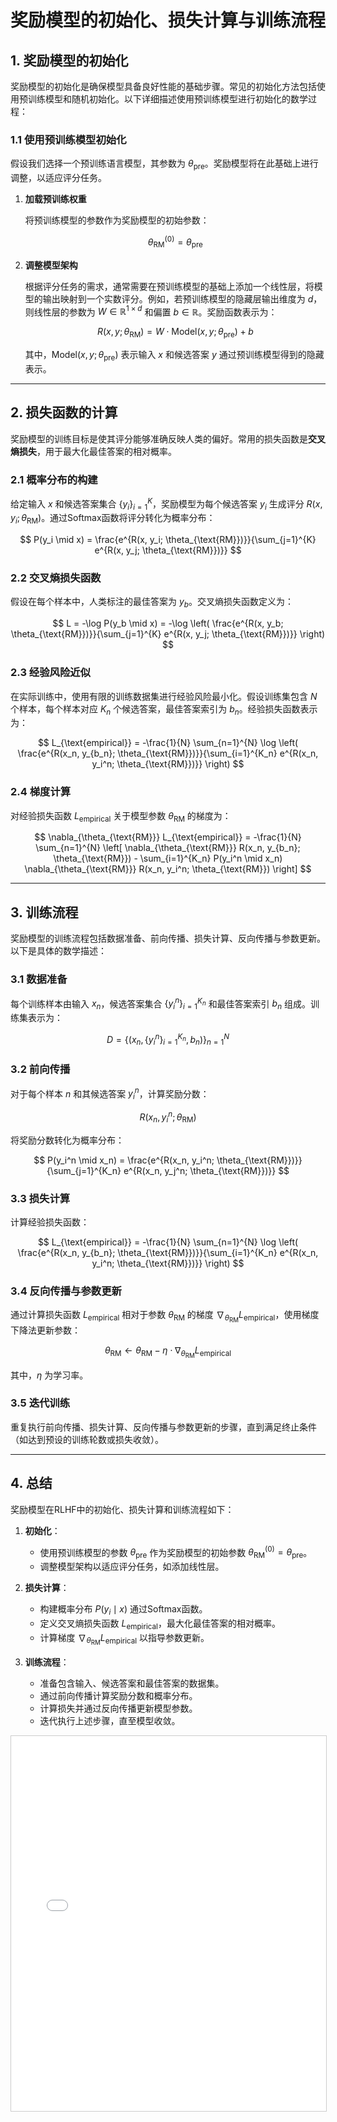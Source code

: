 

# **奖励模型的初始化、损失计算与训练流程**

## **1. 奖励模型的初始化**

奖励模型的初始化是确保模型具备良好性能的基础步骤。常见的初始化方法包括使用预训练模型和随机初始化。以下详细描述使用预训练模型进行初始化的数学过程：

### **1.1 使用预训练模型初始化**

假设我们选择一个预训练语言模型，其参数为 $\theta_{\text{pre}}$。奖励模型将在此基础上进行调整，以适应评分任务。

1. **加载预训练权重**

   将预训练模型的参数作为奖励模型的初始参数：

   $$
   \theta_{\text{RM}}^{(0)} = \theta_{\text{pre}}
   $$

2. **调整模型架构**

   根据评分任务的需求，通常需要在预训练模型的基础上添加一个线性层，将模型的输出映射到一个实数评分。例如，若预训练模型的隐藏层输出维度为 $d$，则线性层的参数为 $W \in \mathbb{R}^{1 \times d}$ 和偏置 $b \in \mathbb{R}$。奖励函数表示为：

   $$
   R(x, y; \theta_{\text{RM}}) = W \cdot \text{Model}(x, y; \theta_{\text{pre}}) + b
   $$

   其中，$\text{Model}(x, y; \theta_{\text{pre}})$ 表示输入 $x$ 和候选答案 $y$ 通过预训练模型得到的隐藏表示。

---

## **2. 损失函数的计算**

奖励模型的训练目标是使其评分能够准确反映人类的偏好。常用的损失函数是**交叉熵损失**，用于最大化最佳答案的相对概率。

### **2.1 概率分布的构建**

给定输入 $x$ 和候选答案集合 $\{y_i\}_{i=1}^K$，奖励模型为每个候选答案 $y_i$ 生成评分 $R(x, y_i; \theta_{\text{RM}})$。通过Softmax函数将评分转化为概率分布：

$$
P(y_i \mid x) = \frac{e^{R(x, y_i; \theta_{\text{RM}})}}{\sum_{j=1}^{K} e^{R(x, y_j; \theta_{\text{RM}})}}
$$

### **2.2 交叉熵损失函数**

假设在每个样本中，人类标注的最佳答案为 $y_b$。交叉熵损失函数定义为：

$$
L = -\log P(y_b \mid x) = -\log \left( \frac{e^{R(x, y_b; \theta_{\text{RM}})}}{\sum_{j=1}^{K} e^{R(x, y_j; \theta_{\text{RM}})}} \right)
$$

### **2.3 经验风险近似**

在实际训练中，使用有限的训练数据集进行经验风险最小化。假设训练集包含 $N$ 个样本，每个样本对应 $K_n$ 个候选答案，最佳答案索引为 $b_n$。经验损失函数表示为：

$$
L_{\text{empirical}} = -\frac{1}{N} \sum_{n=1}^{N} \log \left( \frac{e^{R(x_n, y_{b_n}; \theta_{\text{RM}})}}{\sum_{i=1}^{K_n} e^{R(x_n, y_i^n; \theta_{\text{RM}})}} \right)
$$

### **2.4 梯度计算**

对经验损失函数 $L_{\text{empirical}}$ 关于模型参数 $\theta_{\text{RM}}$ 的梯度为：

$$
\nabla_{\theta_{\text{RM}}} L_{\text{empirical}} = -\frac{1}{N} \sum_{n=1}^{N} \left[ \nabla_{\theta_{\text{RM}}} R(x_n, y_{b_n}; \theta_{\text{RM}}) - \sum_{i=1}^{K_n} P(y_i^n \mid x_n) \nabla_{\theta_{\text{RM}}} R(x_n, y_i^n; \theta_{\text{RM}}) \right]
$$

---

## **3. 训练流程**

奖励模型的训练流程包括数据准备、前向传播、损失计算、反向传播与参数更新。以下是具体的数学描述：

### **3.1 数据准备**

每个训练样本由输入 $x_n$，候选答案集合 $\{y_i^n\}_{i=1}^{K_n}$ 和最佳答案索引 $b_n$ 组成。训练集表示为：

$$
D = \{ (x_n, \{y_i^n\}_{i=1}^{K_n}, b_n) \}_{n=1}^{N}
$$

### **3.2 前向传播**

对于每个样本 $n$ 和其候选答案 $y_i^n$，计算奖励分数：

$$
R(x_n, y_i^n; \theta_{\text{RM}})
$$

将奖励分数转化为概率分布：

$$
P(y_i^n \mid x_n) = \frac{e^{R(x_n, y_i^n; \theta_{\text{RM}})}}{\sum_{j=1}^{K_n} e^{R(x_n, y_j^n; \theta_{\text{RM}})}}
$$

### **3.3 损失计算**

计算经验损失函数：

$$
L_{\text{empirical}} = -\frac{1}{N} \sum_{n=1}^{N} \log \left( \frac{e^{R(x_n, y_{b_n}; \theta_{\text{RM}})}}{\sum_{i=1}^{K_n} e^{R(x_n, y_i^n; \theta_{\text{RM}})}} \right)
$$

### **3.4 反向传播与参数更新**

通过计算损失函数 $L_{\text{empirical}}$ 相对于参数 $\theta_{\text{RM}}$ 的梯度 $\nabla_{\theta_{\text{RM}}} L_{\text{empirical}}$，使用梯度下降法更新参数：

$$
\theta_{\text{RM}} \leftarrow \theta_{\text{RM}} - \eta \cdot \nabla_{\theta_{\text{RM}}} L_{\text{empirical}}
$$

其中，$\eta$ 为学习率。

### **3.5 迭代训练**

重复执行前向传播、损失计算、反向传播与参数更新的步骤，直到满足终止条件（如达到预设的训练轮数或损失收敛）。

---

## **4. 总结**

奖励模型在RLHF中的初始化、损失计算和训练流程如下：

1. **初始化**：
   - 使用预训练模型的参数 $\theta_{\text{pre}}$ 作为奖励模型的初始参数 $\theta_{\text{RM}}^{(0)} = \theta_{\text{pre}}$。
   - 调整模型架构以适应评分任务，如添加线性层。

2. **损失计算**：
   - 构建概率分布 $P(y_i \mid x)$ 通过Softmax函数。
   - 定义交叉熵损失函数 $L_{\text{empirical}}$，最大化最佳答案的相对概率。
   - 计算梯度 $\nabla_{\theta_{\text{RM}}} L_{\text{empirical}}$ 以指导参数更新。

3. **训练流程**：
   - 准备包含输入、候选答案和最佳答案的数据集。
   - 通过前向传播计算奖励分数和概率分布。
   - 计算损失并通过反向传播更新模型参数。
   - 迭代执行上述步骤，直至模型收敛。



<iframe src="RM_Training_viz.html" width="100%" height="600px" style="border: 1px solid #ccc;" title="RM Training Interactive Content">
    您的浏览器不支持 iframe，无法加载交互式内容。
    请 <a href="RM_Training_viz.html" target="_blank">点击这里在新窗口中查看</a>。
</iframe>

<script src="https://giscus.app/client.js"
        data-repo="InuyashaYang/AIDIY"
        data-repo-id="R_kgDOM1VVTQ"
        data-category="Announcements"
        data-category-id="DIC_kwDOM1VVTc4Ckls_"
        data-mapping="pathname"
        data-strict="0"
        data-reactions-enabled="1"
        data-emit-metadata="0"
        data-input-position="bottom"
        data-theme="preferred_color_scheme"
        data-lang="zh-CN"
        crossorigin="anonymous"
        async>
</script>
